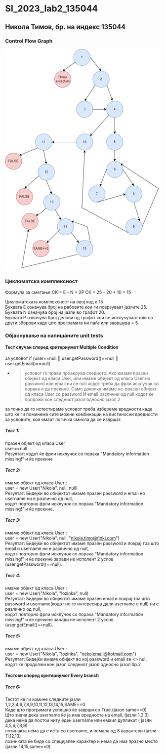 # SI_2023_lab2_135044

## Никола Тимов, бр. на индекс 135044

###  Control Flow Graph

![Control Flow Graph](lab_2_cfg.jpg)

###  Цикломатска комплексност

Формула за сметање
CK = E - N + 2P
CK = 25 - 20 + 10  = 15

Цикломатската комплексност на овој код е 15<br />
Буквата Е означува број на рабовите кои ги поврзуваат јазлите 25.<br />
Буквата N означува број на јазли во графот 20.<br />
Буквата P означува број делови од графот кои се исклучуваат или со други зборови каде што програмата ни паѓа или завршува = 5

### Објаснување на напишаните unit tests

#### Тест случаи според критериумот Multiple Condition

за условот if (user==null || user.getPassword()==null || user.getEmail()==null)

- >условот го прави проверува следното:
Aко имаме празен обијект од класа User, или имаме обијект од класа User но password или email ни се null кодот треба да фрли исклучок со порака и да прекине.
Само доколку имаме не-празен обијект од класа User со password И email различни од null кодот ќе продожи кон следниот јазол односно јазол 2

за точно да го истестираме условот треба избереме вредности каде што ќе ги поминеме сите можни комбинации на вистиносни вредности за условите, кои имаат логичка смисла да се извршат.

##### Тест 1:
празен објект од класа User<br />
user==null<br />
Резултат: кодот ќе фрли исклучок со порака "Mandatory information missing!" и ќе прекине<br />

##### Тест 2:
имаме објект од класа User :<br />
user = new User("Nikola", null, null)<br />
Резултат: Бидејќи во обијектот имаме празен password и email но username ни е различно од null,<br />
кодот повторно фрли исклучок со порака "Mandatory information missing!" и ќе прекине.<br />

##### Тест 3:
имаме објект од класа User :<br />
user = new User("Nikola", null, "nikola.timo@finki.com")<br />
Резултат: Бидејќи во обијектот имаме празен password и покрај тоа што email и username ни е различно од null,<br />
кодот повторно фрли исклучок со порака "Mandatory information missing!" и ќе прекине заради не исполент 2 услов (user.getPassword()==null).<br />

##### Тест 4:
имаме објект од класа User :<br />
user = new User("Nikola", "lozinka", null)<br />
Резултат: Бидејќи во обијектот имаме празен email и покрај тоа што password и username(кодот не го интересира дали username е null) ни е различно од null,<br />
кодот повторно фрли исклучок со порака "Mandatory information missing!" и ќе прекине заради не исполент 2 услов (user.getEmail()==null).<br />

##### Тест 5:
имаме објект од класа User :<br />
user = new User("Nikola", "lozinka", "nekojemail@hotmail.com")<br />
Резултат: Бидејќи имаме обијект во кој password и email se <> null, кодот ќе продолжи кон јазол следниот јазол односно јазол бр.2 <br />

#### Тестови според критериумот Every branch

##### Тест 6:
Тестот ќе ги измине следните јазли 1,2,3,4,6,7,8,9,10,11,12,13,14,15,SAME==0<br />
Каде што програмата успешно ќе заврши со True.(jaзол same==0)<br />
Што значи дека username ќе ја има вредноста на email, (јазли 1,2,3)<br />
дека нема да постои ниту еден username или емаил дупликат ( јазли 4,5,6,7,8,9)<br />
лозинакта нема да е иста со username, и помала од 8 карактери (јазли 11,12,13)<br />
лозинката ќе биде со специјален карактер и нема да има празно место (јазли 14,15,same==0)<br />